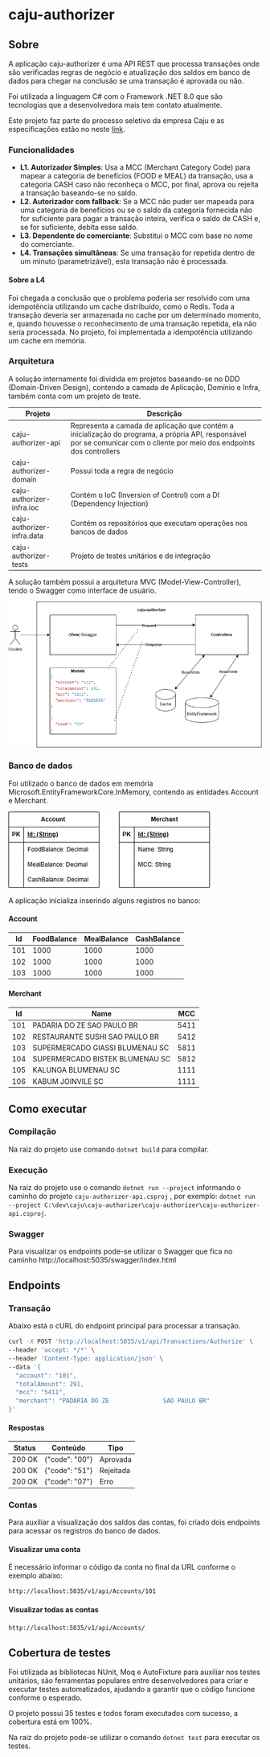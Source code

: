 # caju-authorizer

## Sobre

A aplicação caju-authorizer é uma API REST que processa transações onde são verificadas regras de negócio e atualização dos saldos em banco de dados para chegar na conclusão se uma transação é aprovada ou não.

Foi utilizada a linguagem C# com o Framework .NET 8.0 que são tecnologias que a desenvolvedora mais tem contato atualmente.

Este projeto faz parte do processo seletivo da empresa Caju e as especificações estão no neste [link](docs/caju-desafio-especificacoes.pdf).

### Funcionalidades

- **L1. Autorizador Simples**: Usa a MCC (Merchant Category Code) para mapear a categoria de benefícios  (FOOD e MEAL) da transação, usa a categoria CASH caso não reconheça o MCC, por final, aprova ou rejeita a transação baseando-se no saldo.
- **L2. Autorizador com fallback**: Se a MCC não puder ser mapeada para uma categoria de benefícios ou se o saldo da categoria fornecida não for suficiente para pagar a transação inteira, verifica o saldo de CASH e, se for suficiente, debita esse saldo.
- **L3. Dependente do comerciante**: Substitui o MCC com base no nome do comerciante.
- **L4. Transações simultâneas**: Se uma transação for repetida dentro de um minuto (parametrizável), esta transação não é processada.

#### Sobre a L4

Foi chegada a conclusão que o problema poderia ser resolvido com uma idempotência utilizando um cache distribuído, como o Redis. Toda a transação deveria ser armazenada no cache por um determinado momento, e, quando houvesse o reconhecimento de uma transação repetida, ela não seria processada. No projeto, foi implementada a idempotência utilizando um cache em memória.

### Arquitetura

A solução internamente foi dividida em projetos baseando-se no DDD (Domain-Driven Design), contendo a camada de Aplicação, Domínio e Infra, também conta com um projeto de teste.

|Projeto | Descrição|
| --- | --- |
|caju-authorizer-api	|Representa a camada de aplicação que contém a inicialização do programa, a própria API, responsável por se comunicar com o cliente por meio dos endpoints dos controllers|
|caju-authorizer-domain	|Possui toda a regra de negócio|
|caju-authorizer-infra.ioc	|Contém o IoC (Inversion of Control) com a DI (Dependency Injection)|
|caju-authorizer-infra.data	|Contém os repositórios que executam operações nos bancos de dados|
|caju-authorizer-tests	|Projeto de testes unitários e de integração|

A solução também possui a arquitetura MVC (Model-View-Controller), tendo o Swagger como interface de usuário.

![caju-arquitetura.png](docs/caju-arquitetura.png)

### Banco de dados

Foi utilizado o banco de dados em memória Microsoft.EntityFrameworkCore.InMemory, contendo as entidades Account e Merchant.

![caju-database.png](docs/caju-database.png)

A aplicação inicializa inserindo alguns registros no banco:

#### Account

| Id | FoodBalance | MealBalance | CashBalance |
| --- | --- | --- | --- |
| 101 | 1000 | 1000 | 1000 |
| 102 | 1000 | 1000 | 1000 |
| 103 | 1000 | 1000 | 1000 |

#### Merchant

| Id | Name | MCC |
| --- | --- | --- |
| 101 | PADARIA DO ZE SAO PAULO BR | 5411 |
| 102 | RESTAURANTE SUSHI SAO PAULO BR | 5412 |
| 103 | SUPERMERCADO GIASSI BLUMENAU SC | 5811 |
| 104 | SUPERMERCADO BISTEK BLUMENAU SC | 5812 |
| 105 | KALUNGA BLUMENAU SC | 1111 |
| 106 | KABUM JOINVILE SC | 1111 |

## Como executar

### Compilação

Na raiz do projeto use comando `dotnet build` para compilar.

### Execução

Na raiz do projeto use  o comando `dotnet run --project` informando o caminho do projeto `caju-authorizer-api.csproj` , por exemplo: `dotnet run --project C:\dev\caju\caju-authorizer\caju-authorizer\caju-authorizer-api.csproj`.

### Swagger

Para visualizar os endpoints pode-se utilizar o Swagger que fica no caminho http://localhost:5035/swagger/index.html

## Endpoints

### Transação

Abaixo está o cURL do endpoint principal para processar a transação.

```bash
curl -X POST 'http://localhost:5035/v1/api/Transactions/Authorize' \
--header 'accept: */*' \
--header 'Content-Type: application/json' \
--data '{
  "account": "101",
  "totalAmount": 291,
  "mcc": "5411",
  "merchant": "PADARIA DO ZE               SAO PAULO BR"
}'
```

#### Respostas

| Status | Conteúdo | Tipo |
| --- | --- | --- |
| 200 OK | {"code": "00"} | Aprovada |
| 200 OK | {"code": "51"} | Rejeitada |
| 200 OK | {"code": "07"} | Erro |

### Contas

Para auxiliar a visualização dos saldos das contas, foi criado dois endpoints para acessar os registros do banco de dados.

#### Visualizar uma conta

É necessário informar o código da conta no final da URL conforme o exemplo abaixo:

```bash
http://localhost:5035/v1/api/Accounts/101
```

#### Visualizar todas as contas

```bash
http://localhost:5035/v1/api/Accounts/
```

## Cobertura de testes

Foi utilizada as bibliotecas NUnit, Moq e AutoFixture para auxiliar nos testes unitários, são ferramentas populares entre desenvolvedores para criar e executar testes automatizados, ajudando a garantir que o código funcione conforme o esperado.

O projeto possui 35 testes e todos foram executados com sucesso, a cobertura está em 100%.

Na raiz do projeto pode-se utilizar o comando `dotnet test` para executar os testes.
